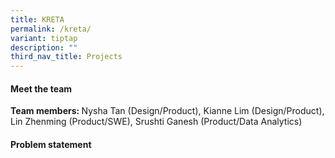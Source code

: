 ```yaml
---
title: KRETA
permalink: /kreta/
variant: tiptap
description: ""
third_nav_title: Projects
---
```

<h4>Meet the team</h4>
<p></p>
<p><strong>Team members: </strong>Nysha Tan (Design/Product), Kianne Lim
(Design/Product), Lin Zhenming (Product/SWE), Srushti Ganesh (Product/Data
Analytics)</p>
<h4>Problem statement</h4>
<p></p>